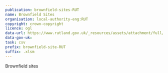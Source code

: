 ```yaml
---
publication: brownfield-sites-RUT
name: Brownfield Sites
organisation: local-authority-eng:RUT
copyright: crown-copyright
licence: ogl
data-url: https://www.rutland.gov.uk/_resources/assets/attachment/full/0/55748.xlsm
data-gov-uk: 
task: csv
prefix: brownfield-site-RUT
suffix: .xlsm
---
```


Brownfield sites

